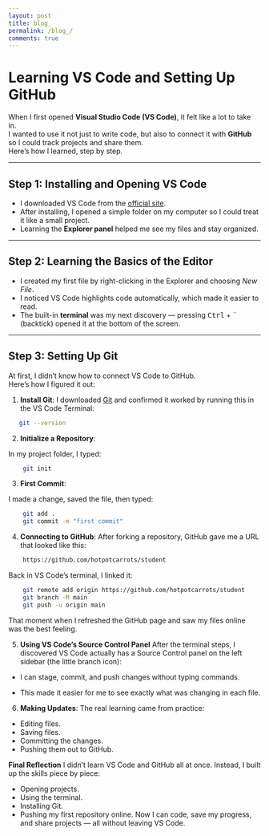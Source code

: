 ```yaml
---
layout: post
title: blog_
permalink: /blog_/
comments: true
---
```


# Learning VS Code and Setting Up GitHub

When I first opened **Visual Studio Code (VS Code)**, it felt like a lot to take in.  
I wanted to use it not just to write code, but also to connect it with **GitHub** so I could track projects and share them.  
Here’s how I learned, step by step.

---

## Step 1: Installing and Opening VS Code

- I downloaded VS Code from the [official site](https://code.visualstudio.com/).  
- After installing, I opened a simple folder on my computer so I could treat it like a small project.  
- Learning the **Explorer panel** helped me see my files and stay organized.

---

## Step 2: Learning the Basics of the Editor

- I created my first file by right-clicking in the Explorer and choosing *New File*.  
- I noticed VS Code highlights code automatically, which made it easier to read.  
- The built-in **terminal** was my next discovery — pressing <kbd>Ctrl</kbd> + <kbd>`</kbd> (backtick) opened it at the bottom of the screen.

---

## Step 3: Setting Up Git

At first, I didn’t know how to connect VS Code to GitHub.  
Here’s how I figured it out:

1. **Install Git**: I downloaded [Git](https://git-scm.com/) and confirmed it worked by running this in the VS Code Terminal:
```bash
   git --version
```
2. **Initialize a Repository**: 

In my project folder, I typed:
```bash
    git init
```

3. **First Commit**: 

I made a change, saved the file, then typed:
```bash
    git add .
    git commit -m "first commit"
```
4. **Connecting to GitHub**: After forking a repository, GitHub gave me a URL that looked like this: 
```perl
    https://github.com/hotpotcarrots/student 
```
Back in VS Code’s terminal, I linked it:
```bash
    git remote add origin https://github.com/hotpotcarrots/student
    git branch -M main
    git push -u origin main
```
That moment when I refreshed the GitHub page and saw my files online was the best feeling.

5. **Using VS Code’s Source Control Panel**
After the terminal steps, I discovered VS Code actually has a Source Control panel on the left sidebar (the little branch icon):
- I can stage, commit, and push changes without typing commands.

- This made it easier for me to see exactly what was changing in each file.

6. **Making Updates**:
The real learning came from practice:
- Editing files.
- Saving files.
- Committing the changes.
- Pushing them out to GitHub.

**Final Reflection**
I didn’t learn VS Code and GitHub all at once. Instead, I built up the skills piece by piece:
- Opening projects.
- Using the terminal.
- Installing Git.
- Pushing my first repository online.
Now I can code, save my progress, and share projects — all without leaving VS Code.